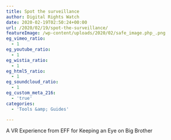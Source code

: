 ```yaml
---
title: Spot the surveillance
author: Digital Rights Watch
date: 2020-02-19T02:50:24+00:00
url: /2020/02/19/spot-the-surveillance/
featureImage: /wp-content/uploads/2020/02/safe_image.php_.png
eg_vimeo_ratio:
  - 1
eg_youtube_ratio:
  - 1
eg_wistia_ratio:
  - 1
eg_html5_ratio:
  - 1
eg_soundcloud_ratio:
  - 1
eg_custom_meta_216:
  - 'true'
categories:
  - 'Tools &amp; Guides'

---
```

A VR Experience from EFF for Keeping an Eye on Big Brother